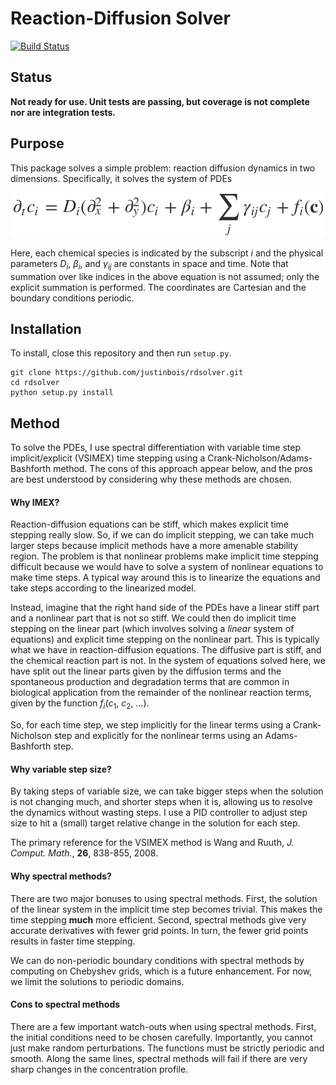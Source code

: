 # Reaction-Diffusion Solver

[![Build Status](https://travis-ci.org/justinbois/rdsolver.svg?branch=master)](https://travis-ci.org/justinbois/rdsolver)

## Status
**Not ready for use. Unit tests are passing, but coverage is not complete nor are integration tests.**

## Purpose
This package solves a simple problem: reaction diffusion dynamics in two dimensions. Specifically, it solves the system of PDEs

![RD PDE](imgs/RD_PDE.png)

Here, each chemical species is indicated by the subscript *i* and the physical parameters *D<sub>i</sub>*, *β<sub>i</sub>*, and *γ<sub>ij</sub>* are constants in space and time. Note that summation over like indices in the above equation is not assumed; only the explicit summation is performed. The coordinates are Cartesian and the boundary conditions periodic.

## Installation

To install, close this repository and then run `setup.py`.

```
git clone https://github.com/justinbois/rdsolver.git
cd rdsolver
python setup.py install
```


## Method
To solve the PDEs, I use spectral differentiation with variable time step implicit/explicit (VSIMEX) time stepping using a Crank-Nicholson/Adams-Bashforth method. The cons of this approach appear below, and the pros are best understood by considering why these methods are chosen.

#### Why IMEX?

Reaction-diffusion equations can be stiff, which makes explicit time stepping really slow. So, if we can do implicit stepping, we can take much larger steps because implicit methods have a more amenable stability region. The problem is that nonlinear problems make implicit time stepping difficult because we would have to solve a system of nonlinear equations to make time steps. A typical way around this is to linearize the equations and take steps according to the linearized model.

Instead, imagine that the right hand side of the PDEs have a linear stiff part and a nonlinear part that is not so stiff. We could then do implicit time stepping on the linear part (which involves solving a *linear* system of equations) and explicit time stepping on the nonlinear part. This is typically what we have in reaction-diffusion equations. The diffusive part is stiff, and the chemical reaction part is not. In the system of equations solved here, we have split out the linear parts given by the diffusion terms and the spontaneous production and degradation terms that are common in biological application from the remainder of the nonlinear reaction terms, given by the function *f<sub>i</sub>*(*c*<sub>1</sub>, *c*<sub>2</sub>, ...).

So, for each time step, we step implicitly for the linear terms using a Crank-Nicholson step and explicitly for the nonlinear terms using an Adams-Bashforth step.


#### Why variable step size?

By taking steps of variable size, we can take bigger steps when the solution is not changing much, and shorter steps when it is, allowing us to resolve the dynamics without wasting steps. I use a PID controller to adjust step size to hit a (small) target relative change in the solution for each step.

The primary reference for the VSIMEX method is Wang and Ruuth, *J. Comput. Math.*, **26**, 838-855, 2008.


#### Why spectral methods?
There are two major bonuses to using spectral methods. First, the solution of the linear system in the implicit time step becomes trivial. This makes the time stepping **much** more efficient. Second, spectral methods give very accurate derivatives with fewer grid points. In turn, the fewer grid points results in faster time stepping.

We can do non-periodic boundary conditions with spectral methods by computing on Chebyshev grids, which is a future enhancement. For now, we limit the solutions to periodic domains.

#### Cons to spectral methods

There are a few important watch-outs when using spectral methods. First, the initial conditions need to be chosen carefully. Importantly, you cannot just make random perturbations. The functions must be strictly periodic and smooth. Along the same lines, spectral methods will fail if there are very sharp changes in the concentration profile.
